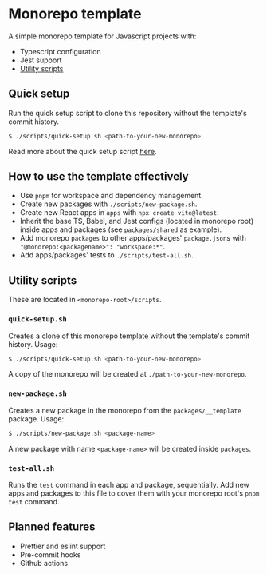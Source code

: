 # Monorepo template

A simple monorepo template for Javascript projects with:

* Typescript configuration
* Jest support
* [Utility scripts](#utility-scripts)



## Quick setup

Run the quick setup script to clone this repository without the template's commit history.

```sh
$ ./scripts/quick-setup.sh <path-to-your-new-monorepo>
```

Read more about the quick setup script [here](#quick-setupsh).



## How to use the template effectively

* Use `pnpm` for workspace and dependency management.
* Create new packages with `./scripts/new-package.sh`.
* Create new React apps in `apps` with `npx create vite@latest`.
* Inherit the base TS, Babel, and Jest configs (located in monorepo root) inside apps and packages (see `packages/shared` as example).
* Add monorepo `packages` to other apps/packages' `package.json`s with `"@monorepo:<packagename>": "workspace:*"`.
* Add apps/packages' tests to `./scripts/test-all.sh`.



## Utility scripts

These are located in `<monorepo-root>/scripts`.


### `quick-setup.sh`

Creates a clone of this monorepo template without the template's commit history.
Usage:

```sh
$ ./scripts/quick-setup.sh <path-to-your-new-monorepo>
```

A copy of the monorepo will be created at `./path-to-your-new-monorepo`.


### `new-package.sh`

Creates a new package in the monorepo from the `packages/__template` package.
Usage:

```sh
$ ./scripts/new-package.sh <package-name>
```

A new package with name `<package-name>` will be created inside `packages`.


### `test-all.sh`

Runs the `test` command in each app and package, sequentially.  Add new apps and packages to this file to cover them with your monorepo root's `pnpm test` command.


## Planned features

* Prettier and eslint support
* Pre-commit hooks
* Github actions